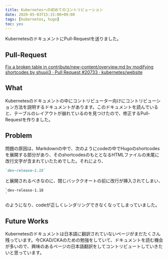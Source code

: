 ```yaml
---
title: Kubernetesへの初めてのコントリビューション
date: 2020-05-03T15:15:00+09:00
tags: [kubernetes, hugo]
toc: yes
---
```


KubernetesのドキュメントにPull-Requestを送りました。

<!--more-->

## Pull-Request

[Fix a broken table in contribute/new-content/overview.md by modifying shortcodes by shuuji3 · Pull Request #20733 · kubernetes/website](https://github.com/kubernetes/website/pull/20733)

## What

Kubernetesのドキュメントの中にコントリビューター向けにコントリビューション方法を説明するドキュメントがあります。このドキュメントを読んでいると、テーブルのレイアウトが崩れているのを見つけたので、修正するPull-Requestを作りました。

## Problem

問題の原因は、Markdownの中で、次のようにcodeの中でHugoのshortcodesを展開する部分があり、そのshortcodesのもととなるHTMLファイルの末尾に改行文字が含まれていたためでした。それにより、

```markdown
`dev-release-1.18`
```

と展開されるべきなのに、閉じバッククオートの前に改行が挿入されてしまい、

```markdown
`dev-release-1.18
`
```

のようになり、codeが正しくレンダリングできなくなってしまっていました。

## Future Works

Kubernetesのドキュメントは日本語に翻訳されていないページがまだたくさん残っています。今CKAD/CKAのための勉強をしていて、ドキュメントを読む機会が多いので、興味のあるページの日本語翻訳をしてコントリビュートしていきたいと思っています。
